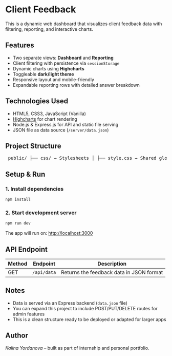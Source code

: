 
# Client Feedback

This is a dynamic web dashboard that visualizes client feedback data with filtering, reporting, and interactive charts.

## Features

- Two separate views: **Dashboard** and **Reporting**
- Client filtering with persistence via `sessionStorage`
- Dynamic charts using **Highcharts**
- Toggleable **dark/light theme**
- Responsive layout and mobile-friendly
- Expandable reporting rows with detailed answer breakdown

## Technologies Used

- HTML5, CSS3, JavaScript (Vanilla)
- [Highcharts](https://www.highcharts.com/) for chart rendering
- Node.js & Express.js for API and static file serving
- JSON file as data source (`/server/data.json`)

## Project Structure

<pre> public/ ├── css/ → Stylesheets │ ├── style.css → Shared global styles │ ├── dashboard.css → Dashboard-specific styles │ ├── reporting.css → Reporting-specific styles │ └── darkmode.css → Dark mode styles │ ├── js/ → JavaScript modules │ ├── main.js → Main app logic and navigation │ ├── dashboard.js → Dashboard logic and rendering │ └── reporting.js → Reporting logic and interactivity │ ├── index.html → App entry point ├── dashboard.html → Dashboard tab structure ├── reporting.html → Reporting tab structure └── footer.html → Shared footer content </pre>

## Setup & Run

### 1. Install dependencies

```bash
npm install
```

### 2. Start development server

```bash
npm run dev
```

The app will run on: [http://localhost:3000](http://localhost:3000)

##  API Endpoint

| Method | Endpoint     | Description              |
|--------|--------------|--------------------------|
| GET    | `/api/data`  | Returns the feedback data in JSON format |

## Notes

- Data is served via an Express backend (`data.json` file)
- You can expand this project to include POST/PUT/DELETE routes for admin features
- This is a clean structure ready to be deployed or adapted for larger apps

## Author

_Kalina Yordanova_ – built as part of internship and personal portfolio.
